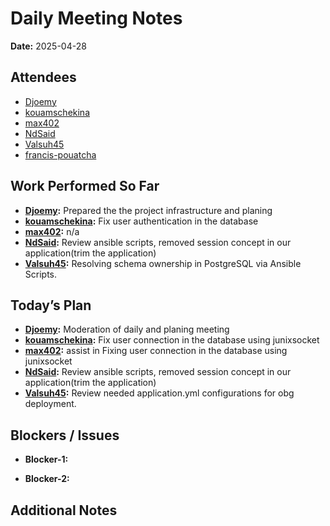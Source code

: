# 
# # 
# Daily Meeting Notes

**Date:** 2025-04-28

## Attendees
- [Djoemy](https://github.com/Djoemy)
- [kouamschekina](https://github.com/kouamschekina)
- [max402](https://github.com/max402)
- [NdSaid](https://github.com/NdSaid)
- [Valsuh45](https://github.com/Valsuh45)
- [francis-pouatcha](https://github.com/francis-pouatcha)

## Work Performed So Far
- **[Djoemy](https://github.com/Djoemy):** Prepared the the project infrastructure and planing
- **[kouamschekina](https://github.com/kouamschekina):** Fix user authentication in the database
- **[max402](https://github.com/max402):** n/a
- **[NdSaid](https://github.com/NdSaid):** Review ansible scripts, removed session concept in our application(trim the application)
- **[Valsuh45](https://github.com/Valsuh45):** Resolving schema ownership in PostgreSQL via Ansible Scripts.

## Today’s Plan
- **[Djoemy](https://github.com/Djoemy):** Moderation of daily and planing meeting
- **[kouamschekina](https://github.com/kouamschekina):** Fix user connection in the database using junixsocket
- **[max402](https://github.com/max402):** assist in Fixing user connection in the database using junixsocket
- **[NdSaid](https://github.com/NdSaid):** Review ansible scripts, removed session concept in our application(trim the application)
- **[Valsuh45](https://github.com/Valsuh45):** Review needed application.yml configurations for obg deployment.

## Blockers / Issues
- **Blocker-1:**

- **Blocker-2:** 

## Additional Notes
